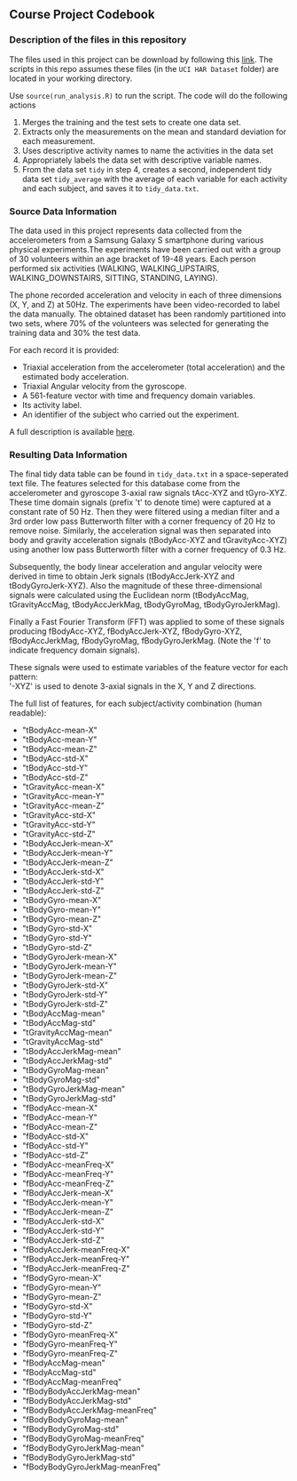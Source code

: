## Course Project Codebook

### Description of the files in this repository

The files used in this project can be download by following this [link](https://d396qusza40orc.cloudfront.net/getdata%2Fprojectfiles%2FUCI%20HAR%20Dataset.zip). The scripts in this repo assumes these files (in the `UCI HAR Dataset` folder) are located in your working directory.

Use `source(run_analysis.R)` to run the script. The code will do the following actions

1. Merges the training and the test sets to create one data set.
2. Extracts only the measurements on the mean and standard deviation for each measurement.
3. Uses descriptive activity names to name the activities in the data set 
4. Appropriately labels the data set with descriptive variable names.  
5. From the data set `tidy` in step 4, creates a second, independent tidy data set `tidy_average` with the average of each variable for each activity and each subject, and saves it to `tidy_data.txt`.

### Source Data Information

The data used in this project represents data collected from the accelerometers from a Samsung Galaxy S smartphone during various physical experiments.The experiments have been carried out with a group of 30 volunteers within an age bracket of 19-48 years. Each person performed six activities (WALKING, WALKING_UPSTAIRS, WALKING_DOWNSTAIRS, SITTING, STANDING, LAYING).

The phone recorded acceleration and velocity in each of three dimensions (X, Y, and Z) at 50Hz. The experiments have been video-recorded to label the data manually. The obtained dataset has been randomly partitioned into two sets, where 70% of the volunteers was selected for generating the training data and 30% the test data.

For each record it is provided:
- Triaxial acceleration from the accelerometer (total acceleration) and the estimated body acceleration.
- Triaxial Angular velocity from the gyroscope.
- A 561-feature vector with time and frequency domain variables.
- Its activity label.
- An identifier of the subject who carried out the experiment.

A full description is available [here](http://archive.ics.uci.edu/ml/datasets/Human+Activity+Recognition+Using+Smartphones).

### Resulting Data Information

The final tidy data table can be found in `tidy_data.txt` in a space-seperated text file. The features selected for this database come from the accelerometer and gyroscope 3-axial raw signals tAcc-XYZ and tGyro-XYZ. These time domain signals (prefix 't' to denote time) were captured at a constant rate of 50 Hz. Then they were filtered using a median filter and a 3rd order low pass Butterworth filter with a corner frequency of 20 Hz to remove noise. Similarly, the acceleration signal was then separated into body and gravity acceleration signals (tBodyAcc-XYZ and tGravityAcc-XYZ) using another low pass Butterworth filter with a corner frequency of 0.3 Hz. 

Subsequently, the body linear acceleration and angular velocity were derived in time to obtain Jerk signals (tBodyAccJerk-XYZ and tBodyGyroJerk-XYZ). Also the magnitude of these three-dimensional signals were calculated using the Euclidean norm (tBodyAccMag, tGravityAccMag, tBodyAccJerkMag, tBodyGyroMag, tBodyGyroJerkMag). 

Finally a Fast Fourier Transform (FFT) was applied to some of these signals producing fBodyAcc-XYZ, fBodyAccJerk-XYZ, fBodyGyro-XYZ, fBodyAccJerkMag, fBodyGyroMag, fBodyGyroJerkMag. (Note the 'f' to indicate frequency domain signals). 

These signals were used to estimate variables of the feature vector for each pattern:  
'-XYZ' is used to denote 3-axial signals in the X, Y and Z directions.

The full list of features, for each subject/activity combination (human readable):

- "tBodyAcc-mean-X"              
- "tBodyAcc-mean-Y"              
- "tBodyAcc-mean-Z"              
- "tBodyAcc-std-X"               
- "tBodyAcc-std-Y"               
- "tBodyAcc-std-Z"               
- "tGravityAcc-mean-X"           
- "tGravityAcc-mean-Y"           
- "tGravityAcc-mean-Z"           
- "tGravityAcc-std-X"            
- "tGravityAcc-std-Y"            
- "tGravityAcc-std-Z"            
- "tBodyAccJerk-mean-X"          
- "tBodyAccJerk-mean-Y"          
- "tBodyAccJerk-mean-Z"          
- "tBodyAccJerk-std-X"           
- "tBodyAccJerk-std-Y"           
- "tBodyAccJerk-std-Z"           
- "tBodyGyro-mean-X"             
- "tBodyGyro-mean-Y"             
- "tBodyGyro-mean-Z"             
- "tBodyGyro-std-X"              
- "tBodyGyro-std-Y"              
- "tBodyGyro-std-Z"              
- "tBodyGyroJerk-mean-X"         
- "tBodyGyroJerk-mean-Y"         
- "tBodyGyroJerk-mean-Z"         
- "tBodyGyroJerk-std-X"          
- "tBodyGyroJerk-std-Y"          
- "tBodyGyroJerk-std-Z"          
- "tBodyAccMag-mean"             
- "tBodyAccMag-std"              
- "tGravityAccMag-mean"          
- "tGravityAccMag-std"           
- "tBodyAccJerkMag-mean"         
- "tBodyAccJerkMag-std"          
- "tBodyGyroMag-mean"            
- "tBodyGyroMag-std"             
- "tBodyGyroJerkMag-mean"        
- "tBodyGyroJerkMag-std"         
- "fBodyAcc-mean-X"              
- "fBodyAcc-mean-Y"              
- "fBodyAcc-mean-Z"              
- "fBodyAcc-std-X"               
- "fBodyAcc-std-Y"               
- "fBodyAcc-std-Z"               
- "fBodyAcc-meanFreq-X"          
- "fBodyAcc-meanFreq-Y"          
- "fBodyAcc-meanFreq-Z"          
- "fBodyAccJerk-mean-X"          
- "fBodyAccJerk-mean-Y"          
- "fBodyAccJerk-mean-Z"          
- "fBodyAccJerk-std-X"           
- "fBodyAccJerk-std-Y"           
- "fBodyAccJerk-std-Z"           
- "fBodyAccJerk-meanFreq-X"      
- "fBodyAccJerk-meanFreq-Y"      
- "fBodyAccJerk-meanFreq-Z"      
- "fBodyGyro-mean-X"             
- "fBodyGyro-mean-Y"             
- "fBodyGyro-mean-Z"             
- "fBodyGyro-std-X"              
- "fBodyGyro-std-Y"              
- "fBodyGyro-std-Z"              
- "fBodyGyro-meanFreq-X"         
- "fBodyGyro-meanFreq-Y"         
- "fBodyGyro-meanFreq-Z"         
- "fBodyAccMag-mean"             
- "fBodyAccMag-std"              
- "fBodyAccMag-meanFreq"         
- "fBodyBodyAccJerkMag-mean"     
- "fBodyBodyAccJerkMag-std"      
- "fBodyBodyAccJerkMag-meanFreq" 
- "fBodyBodyGyroMag-mean"        
- "fBodyBodyGyroMag-std"         
- "fBodyBodyGyroMag-meanFreq"    
- "fBodyBodyGyroJerkMag-mean"    
- "fBodyBodyGyroJerkMag-std"     
- "fBodyBodyGyroJerkMag-meanFreq"